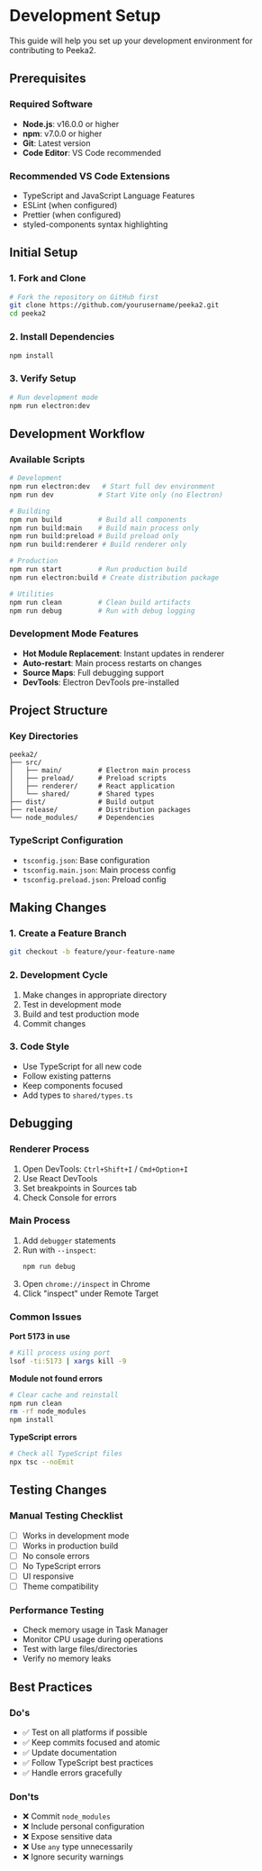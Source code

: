 # Development Setup

This guide will help you set up your development environment for contributing to Peeka2.

## Prerequisites

### Required Software

- **Node.js**: v16.0.0 or higher
- **npm**: v7.0.0 or higher
- **Git**: Latest version
- **Code Editor**: VS Code recommended

### Recommended VS Code Extensions

- TypeScript and JavaScript Language Features
- ESLint (when configured)
- Prettier (when configured)
- styled-components syntax highlighting

## Initial Setup

### 1. Fork and Clone

```bash
# Fork the repository on GitHub first
git clone https://github.com/yourusername/peeka2.git
cd peeka2
```

### 2. Install Dependencies

```bash
npm install
```

### 3. Verify Setup

```bash
# Run development mode
npm run electron:dev
```

## Development Workflow

### Available Scripts

```bash
# Development
npm run electron:dev   # Start full dev environment
npm run dev           # Start Vite only (no Electron)

# Building
npm run build         # Build all components
npm run build:main    # Build main process only
npm run build:preload # Build preload only
npm run build:renderer # Build renderer only

# Production
npm run start         # Run production build
npm run electron:build # Create distribution package

# Utilities
npm run clean         # Clean build artifacts
npm run debug         # Run with debug logging
```

### Development Mode Features

- **Hot Module Replacement**: Instant updates in renderer
- **Auto-restart**: Main process restarts on changes
- **Source Maps**: Full debugging support
- **DevTools**: Electron DevTools pre-installed

## Project Structure

### Key Directories

```
peeka2/
├── src/
│   ├── main/         # Electron main process
│   ├── preload/      # Preload scripts
│   ├── renderer/     # React application
│   └── shared/       # Shared types
├── dist/             # Build output
├── release/          # Distribution packages
└── node_modules/     # Dependencies
```

### TypeScript Configuration

- `tsconfig.json`: Base configuration
- `tsconfig.main.json`: Main process config
- `tsconfig.preload.json`: Preload config

## Making Changes

### 1. Create a Feature Branch

```bash
git checkout -b feature/your-feature-name
```

### 2. Development Cycle

1. Make changes in appropriate directory
2. Test in development mode
3. Build and test production mode
4. Commit changes

### 3. Code Style

- Use TypeScript for all new code
- Follow existing patterns
- Keep components focused
- Add types to `shared/types.ts`

## Debugging

### Renderer Process

1. Open DevTools: `Ctrl+Shift+I` / `Cmd+Option+I`
2. Use React DevTools
3. Set breakpoints in Sources tab
4. Check Console for errors

### Main Process

1. Add `debugger` statements
2. Run with `--inspect`:
   ```bash
   npm run debug
   ```
3. Open `chrome://inspect` in Chrome
4. Click "inspect" under Remote Target

### Common Issues

**Port 5173 in use**

```bash
# Kill process using port
lsof -ti:5173 | xargs kill -9
```

**Module not found errors**

```bash
# Clear cache and reinstall
npm run clean
rm -rf node_modules
npm install
```

**TypeScript errors**

```bash
# Check all TypeScript files
npx tsc --noEmit
```

## Testing Changes

### Manual Testing Checklist

- [ ] Works in development mode
- [ ] Works in production build
- [ ] No console errors
- [ ] No TypeScript errors
- [ ] UI responsive
- [ ] Theme compatibility

### Performance Testing

- Check memory usage in Task Manager
- Monitor CPU usage during operations
- Test with large files/directories
- Verify no memory leaks

## Best Practices

### Do's

- ✅ Test on all platforms if possible
- ✅ Keep commits focused and atomic
- ✅ Update documentation
- ✅ Follow TypeScript best practices
- ✅ Handle errors gracefully

### Don'ts

- ❌ Commit `node_modules`
- ❌ Include personal configuration
- ❌ Expose sensitive data
- ❌ Use `any` type unnecessarily
- ❌ Ignore security warnings
